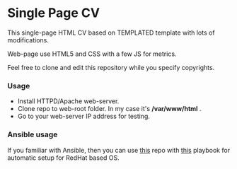 # Single Page CV

This single-page HTML CV based on TEMPLATED template with lots of modifications.

Web-page use HTML5 and CSS with a few JS for metrics.

Feel free to clone and edit this repository while you specify copyrights.

### Usage

* Install HTTPD/Apache web-server.
* Clone repo to web-root folder. In my case it's **/var/www/html** .
* Go to your web-server IP address for testing.

### Ansible usage

If you familiar with Ansible, then you can use [this](https://github.com/drewripa/ansiblepublic) repo with [this](https://github.com/drewripa/ansiblepublic/blob/master/cvwebpage.yaml) playbook for automatic setup for RedHat based OS.
